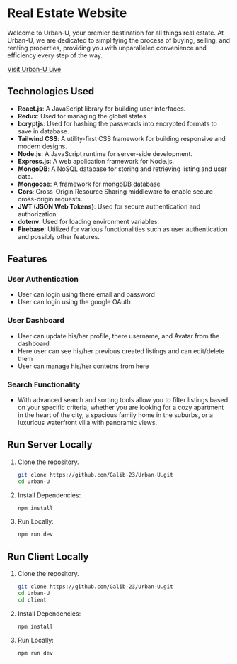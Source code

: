 # Real Estate Website

Welcome to Urban-U, your premier destination for all things real estate. At Urban-U, we are dedicated to simplifying the process of buying, selling, and renting properties, providing you with unparalleled convenience and efficiency every step of the way.

[Visit Urban-U Live](https://urban-u.onrender.com/)

## Technologies Used

- **React.js**: A JavaScript library for building user interfaces.
- **Redux**: Used for managing the global states
- **bcryptjs**: Used for hashing the passwords into encrypted formats to save in database.
- **Tailwind CSS**: A utility-first CSS framework for building responsive and modern designs.
- **Node.js**: A JavaScript runtime for server-side development.
- **Express.js**: A web application framework for Node.js.
- **MongoDB**: A NoSQL database for storing and retrieving listing and user data.
- **Mongoose**: A framework for mongoDB database
- **Cors**: Cross-Origin Resource Sharing middleware to enable secure cross-origin requests.
- **JWT (JSON Web Tokens)**: Used for secure authentication and authorization.
- **dotenv**: Used for loading environment variables.
- **Firebase**: Utilized for various functionalities such as user authentication and possibly other features.

## Features

### User Authentication
- User can login using there email and password
- User can login using the google OAuth

### User Dashboard
- User can update his/her profile, there username, and Avatar from the dashboard
- Here user can see his/her previous created listings and can edit/delete them
- User can manage his/her contetns from here

### Search Functionality
- With advanced search and sorting tools allow you to filter listings based on your specific criteria, whether you are looking for a cozy apartment in the heart of the city, a spacious family home in the suburbs, or a luxurious waterfront villa with panoramic views.


## Run Server Locally

1. Clone the repository.
   ```bash
   git clone https://github.com/Galib-23/Urban-U.git
   cd Urban-U

2. Install Dependencies:

   ```bash
   npm install

3. Run Locally:

   ```bash
   npm run dev

## Run Client Locally

1. Clone the repository.
   ```bash
   git clone https://github.com/Galib-23/Urban-U.git
   cd Urban-U
   cd client

2. Install Dependencies:

   ```bash
   npm install

3. Run Locally:

   ```bash
   npm run dev